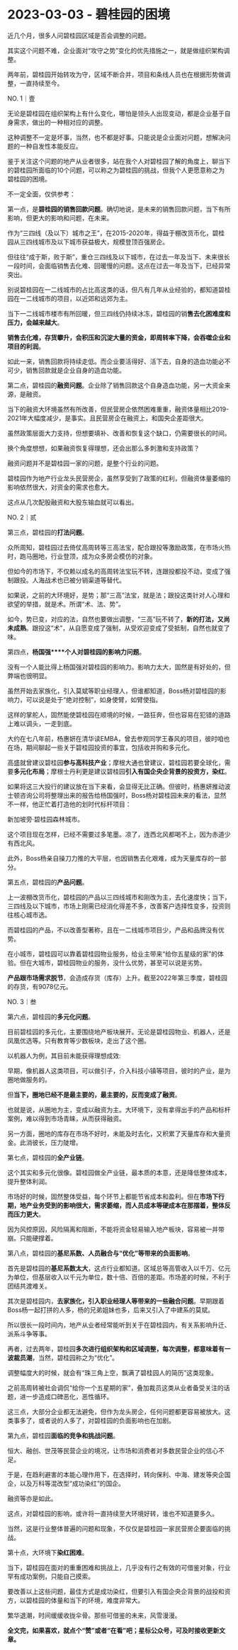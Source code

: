 # 2023-03-03 - 碧桂园的困境

近几个月，很多人问碧桂园区域是否会调整的问题。

其实这个问题不难，企业面对“攻守之势”变化的优先措施之一，就是做组织架构调整。

两年前，碧桂园开始转攻为守，区域不断合并，项目和条线人员也在根据形势做调整，一直持续至今。

NO. 1｜壹

无论是碧桂园在组织架构上有什么变化，哪怕是领头人出现变动，都是企业基于自身需求，做出的一种相对应的调整。

这种调整不一定是坏事，当然，也不都是好事。只能说是企业面对问题，想解决问题的一种自发性本能反应。

鉴于关注这个问题的地产从业者很多，站在我个人对碧桂园了解的角度上，聊当下的碧桂园所面临的10个问题，可以称之为碧桂园的挑战，但我个人更愿意称之为碧桂园的困境。

不一定全面，仅供参考：

第一点，是**碧桂园的销售回款问题**。确切地说，是未来的销售回款问题，当下有所影响，但更大的影响和问题，在未来。

作为“三四线（及以下）城市之王”，在2015-2020年，得益于棚改货币化，碧桂园从三四线城市及以下城市获益极大，规模登顶百强房企。

但往往“成于斯，败于斯”，重仓三四线及以下城市，在过去一年及当下、未来很长一段时间，会面临销售去化难、回暖慢的问题。这点在过去一年及当下，已经异常突出。

别说碧桂园在一二线城市的占比高这类的话，但凡有几年从业经验的，都知道碧桂园在一二线城市的项目，以近郊和远郊为主。

当下一二线城市楼市有所回暖，但三四线仍持续冰冻，碧桂园的销**售去化困难度和压力，会越来越大**。

**销售去化难，存货攀升，会积压和沉淀大量的资金，即周转率下降，会吞噬企业和项目的利润**。

如此一来，销售回款将持续走低。而企业要活得好、活下去，自身的造血功能必不可少，销售回款就是企业自身的造血功能。

第二点，碧桂园的**融资问题**。企业除了销售回款这个自身造血功能，另一大资金来源，是融资。

当下的融资大环境虽然有所改善，但民营房企依然困难重重，融资体量相比2019-2021年大幅度减少，是事实。且民营房企在融资上，和国央企差距很大。

虽然政策层面大力支持，但想要填补、改善和恢复这个缺口，仍需要很长的时间。

换个角度想想，如果融资恢复得理想，还会出那么多刺激和支持政策？

融资问题并不是碧桂园一家的问题，是整个行业的问题。

碧桂园作为地产行业龙头民营房企，虽然享受到了政策的红利，但融资体量萎缩的影响依然很大，对资金的需求也愈大。

这点从几次配股融资和大股东输血就可以看出。

NO. 2｜贰

第三点，碧桂园的**打法问题**。

众所周知，碧桂园过去倚仗高周转等三高法宝，配合跟投等激励政策，在市场火热时，跑马圈地，行业登顶，成为众多房企模仿的对象。

但如今的市场下，不仅赖以成名的高周转法宝玩不转，连跟投都投不动，变成了强制跟投。人海战术也已被分销渠道等替代。

如果说，之前的大环境好，是势；那“三高”法宝，就是法；跟投这类针对人心理和欲望的举措，就是术。所谓“术、法、势”。

如今，势已变，对应的法，自然也要做出调整，“三高”玩不转了，**新的打法，又尚未成熟**。跟投这“术”，从自愿变成了强制，从受欢迎变成了受抵制，自然也就变了味。

第四点，**杨国强****个人对碧桂园的影响力问题**。

没有一个人能比得上杨国强对碧桂园的影响力。影响力太大，固然是有好处的，但弊端也很明显。

虽然开始去家族化，引入莫斌等职业经理人，但谁都知道，Boss杨对碧桂园的影响力，可以说是处于“绝对控制”，如身使臂，如臂使指。

这样的掌舵人，固然能使碧桂园在顺境的时候，一路狂奔，但也容易在犯错的道路上难以调头，一走到底。

大约在七八年前，杨惠妍在清华读EMBA，曾去参观同学王春风的项目，彼时咱也在场，期间聊起一些关于碧桂园投资的事宜，包括收并购和多元化。

高盛就曾建议碧桂园**参与高科技产业**；摩根大通也曾建议，碧桂园若要全球化，需要**多元化布局**；摩根士丹利更是建议碧桂园**引入有国企央企背景的投资方，染红**。

如果将这三大投行的建议放在当下来看，会显得无比正确。但彼时，杨惠妍推动波士顿咨询公司将整理出来的报告给杨国强时，Boss杨对碧桂园未来的看法，显然不一样，他正忙着打造他的划时代标杆项目：

新加坡旁·碧桂园森林城市。

这个项目现在怎样，已经不需要过多笔墨。凉了，连西北风都喝不上，因为赤道少有西北风。

此外，Boss杨亲自操刀力推的大平层，也因销售去化艰难，成为天量库存的一部分。

第五点，碧桂园的**产品问题**。

上一波棚改货币化，碧桂园的产品以三四线城市和刚改为主，去化速度快；当下，三四线及以下城市，市场上刚需已经消化得差不多，改善客户选择性变多，投资则往核心城市选。

而碧桂园的产品，不以改善型著称，且在一二线城市项目少，产品和品牌没有优势。

在小城市，碧桂园可以靠着碧桂园物业服务，给业主带来“给你五星级的家”的体验。但在大城市，碧桂园物业的服务，没什么优势，甚至可以说是劣势。

**产品跟市场需求脱节**，会造成存货（库存）上升。截至2022年第三季度，碧桂园的存货，有9078亿元。

NO. 3｜叁

第六点，碧桂园的**多元化问题**。

目前碧桂园的多元化，主要围绕地产板块展开。无论是碧桂园物业、机器人，还是凤凰优选等。只有教育等少数板块，走出了这个圈。

以机器人为例，其目前未能获得理想成效:

早期，像机器人这类项目，可以做引子，介入科技小镇等项目，彼时的产业，是为圈地做服务的。

但**当下，圈地已经不是最主要的，最主要的，反而变成了融资**。

也就是说，从圈地为主，变成以融资为主。大环境下，没有拿得出手的产品和标杆案例，难以得到市场青睐，从而获得融资。

另一方面，圈地的库存在市场不好时，未能及时去化，又积累了天量库存和大量资金。此消彼长，压力陡增。

第七点，碧桂园的**全产业链**。

这个其实和多元化很像。碧桂园做全产业链，最本质的本意，还是降低整体成本，提升整体利润。

市场好的时候，固然整体受益，每个环节上都能节省成本和盈利。但在**市场下行期，地产业务受到的影响很大，需求萎缩，而人员成本等硬成本在那摆着，整体反而压力更大**。

因为风控原因，风险隔离和阻断，不能将资金轻易输入地产板块，容易被一并带崩。只能硬撑着。

第八点，碧桂园的**基尼系数、人员融合与“优化”等带来的负面影响**。

首先是碧桂园的**基尼系数太大**，这点行业都知道。区域总等高管收入以千万、亿元为单位，但基层收入以千元为单位，数十倍、百倍的差距。市场差的时候，不利于团结共渡难关。

其次是碧桂园内，**去家族化，引入职业经理人等带来的一些融合问题**。早期跟着Boss杨一起打拼的人多，杨的兄弟姐妹也多，后来又引入了中建系的莫斌。

所以很长一段时间内，地产从业者经常能听到关于在碧桂园内，有关系影响升迁、派系斗争等事。

再者，过去两年，碧桂园**多次进行组织架构和区域调整，每次调整，都意味着有一波裁员潮**，当然，碧桂园称之为“优化”。

调整幅度大的时候，就会有“珠三角上空，飘满了碧桂园人的简历”这类现象。

之前高周转被社会调侃“给你一个五星期的家”，叠加裁员这类从业者备受关注的话题，进一步造成口碑恶化，恶性循环。

这三点，大部分企业都无法避免，但作为龙头房企，任何问题都更容易被放大。这类事多了，或者说的人多了，对碧桂园的负面影响也在加剧。

第九点，碧桂园**面临的竞争和挑战问题**。

恒大、融创、世茂等民营企业的境况，让市场和消费者对多数民营企业的信心不足。

于是，在趋利避害的本能心理作用下，在选择时，转向保利、中海、建发等央企国企，以及万科等混改型“成功染红”的国企。

融资等亦是如此。

这点，对碧桂园的影响，或许将一直持续至大环境好转，谁也不知道要多久。

当然，这是行业整体普遍的问题和现象，不仅仅是碧桂园一家民营房企要面临的挑战。

第十点，大环境下**染红困难**。

当下，碧桂园在面对的重重困难和挑战上，几乎没有行之有效的可借鉴对象，行业罕有成功案例，只能自己摸索。

要改善以上这些问题，最佳方式是成功染红，但要引入有国企央企背景的战投和资方，以碧桂园的体量和当下的环境，难度非常大。

繁华退潮，时间缓缓收拢伞骨。那些可借鉴的未来，风雪漫漫。

**全文完，如果喜欢，就点个“赞”或者“在看”吧；星标公众号，可及时接收更新文章。**